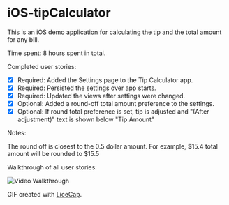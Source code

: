# iOS-tipCalculator


This is an iOS demo application for calculating the tip and the total amount for any bill. 

Time spent: 8 hours spent in total.

Completed user stories:

 * [x] Required: Added the Settings page to the Tip Calculator app.
 * [x] Required: Persisted the settings over app starts. 
 * [x] Required: Updated the views after settings were changed.
 * [x] Optional: Added a round-off total amount preference to the settings.
 * [x] Optional: If round total preference is set, tip is adjusted and "(After adjustment)" text is shown below "Tip Amount"
 
Notes:

The round off is closest to the 0.5 dollar amount. For example, $15.4 total amount will be rounded to $15.5

Walkthrough of all user stories:

![Video Walkthrough]()

GIF created with [LiceCap](http://www.cockos.com/licecap/).
